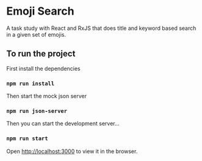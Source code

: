 # Emoji Search

A task study with React and RxJS that does title and keyword based search in a given set of emojis.

## To run the project

First install the dependencies

### `npm run install`

Then start the mock json server

### `npm run json-server`

Then you can start the development server...

### `npm run start`

Open [http://localhost:3000](http://localhost:3000) to view it in the browser.
